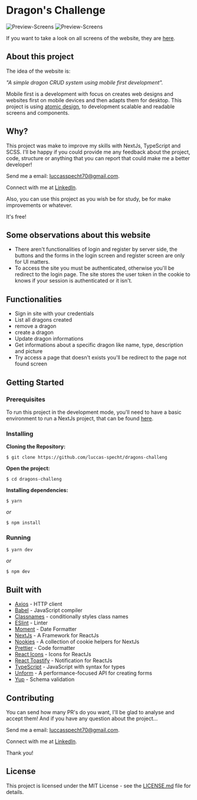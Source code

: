 
# Dragon's Challenge

![Preview-Screens](https://github.com/luccas-specht/dragons-challenge/blob/main/images/frame-page-one.png)
![Preview-Screens](https://github.com/luccas-specht/dragons-challenge/blob/main/images/frame-page-second.png)

If you want to take a look on all screens of the website, they are [here](https://drive.google.com/drive/folders/1S8fNuvo6WKrvTXs2iCd9y0lFNx3ngDKo?usp=sharing).


## About this project

The idea of the website is:

_"A simple dragon CRUD system using mobile first development"._

Mobile first is a development with focus on creates web designs and websites first on mobile devices and then adapts them for desktop. This project is using [atomic design](https://bradfrost.com/blog/post/atomic-web-design/), to development scalable and readable screens and components.

## Why?

This project was make to improve my skills with NextJs, TypeScript and SCSS. I'll be happy if you could provide me any feedback about the project, code, structure or anything that you can report that could make me a better developer!

Send me a email: luccasspecht70@gmail.com.

Connect with me at [LinkedIn](https://www.linkedin.com/in/luccas-specht/).

Also, you can use this project as you wish be for study, be for make improvements or whatever.

It's free!

## Some observations about this website

- There aren't functionalities of login and register by server side, the buttons and the forms in the login screen and register screen are only for UI matters.
- To access the site you must be authenticated, otherwise you'll be redirect to the login page. The site stores the user token in the cookie to knows if your session is  authenticated or it isn't.

## Functionalities

- Sign in site with your credentials
- List all dragons created
- remove a dragon
- create a dragon
- Update dragon informations
- Get informations about a specific dragon like name, type, description and picture  
- Try access a page that doesn't exists you'll be redirect to the page not found screen

## Getting Started

### Prerequisites
To run this project in the development mode, you'll need to have a basic environment to run a NextJs project, that can be found [here](https://nextjs.org/docs/getting-started).

### Installing
**Cloning the Repository:**
```
$ git clone https://github.com/luccas-specht/dragons-challeng
```

**Open the project:**
```
$ cd dragons-challeng
```

**Installing dependencies:**
```
$ yarn
```

_or_

```
$ npm install
```

### Running
```
$ yarn dev
```

_or_

```
$ npm dev
```

## Built with

- [Axios](https://github.com/axios/axios) - HTTP client
- [Babel](https://babeljs.io/) - JavaScript compiler
- [Classnames](https://github.com/JedWatson/classnames) - conditionally styles class names
- [ESlint](https://eslint.org/) - Linter
- [Moment](https://momentjs.com) - Date Formatter
- [NextJs](https://nextjs.org) - A Framework for ReactJs 
- [Nookies](https://prettier.io/) - A collection of cookie helpers for NextJs
- [Prettier](https://prettier.io/) - Code formatter
- [React Icons](https://react-icons.github.io/react-icons/) - Icons for ReactJs
- [React Toastify](https://fkhadra.github.io/react-toastify/introduction) - Notification for ReactJs
- [TypeScript](https://www.typescriptlang.org) - JavaScript with syntax for types
- [Unform](https://unform.dev) - A performance-focused API for creating forms
- [Yup](https://docs.yup.io) - Schema validation


## Contributing

You can send how many PR's do you want, I'll be glad to analyse and accept them! And if you have any question about the project...

Send me a email: luccasspecht70@gmail.com.

Connect with me at [LinkedIn](https://www.linkedin.com/in/luccas-specht/).

Thank you!

## License

This project is licensed under the MIT License - see the [LICENSE.md](https://github.com/luccas-specht/dragons-challenge/blob/develop/LICENSE) file for details.
